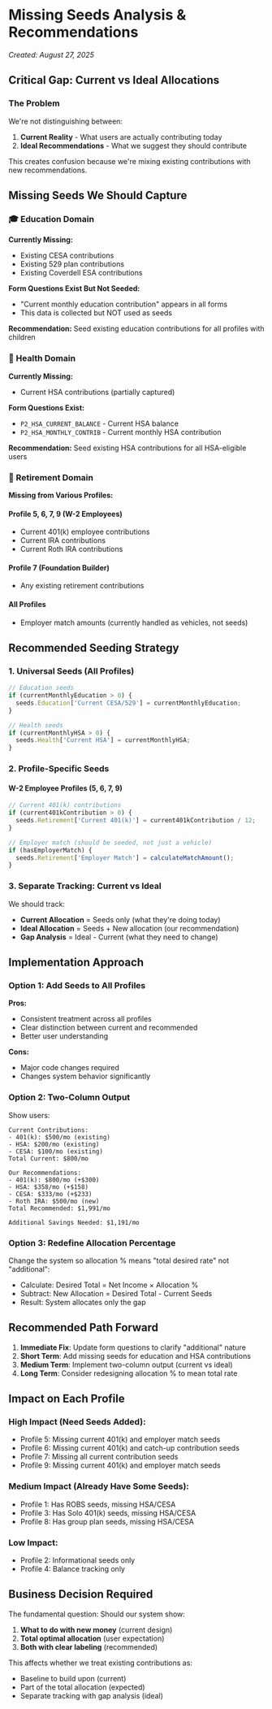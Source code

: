 # Missing Seeds Analysis & Recommendations

*Created: August 27, 2025*

## Critical Gap: Current vs Ideal Allocations

### The Problem
We're not distinguishing between:
1. **Current Reality** - What users are actually contributing today
2. **Ideal Recommendations** - What we suggest they should contribute

This creates confusion because we're mixing existing contributions with new recommendations.

## Missing Seeds We Should Capture

### 🎓 Education Domain
**Currently Missing:**
- Existing CESA contributions
- Existing 529 plan contributions
- Existing Coverdell ESA contributions

**Form Questions Exist But Not Seeded:**
- "Current monthly education contribution" appears in all forms
- This data is collected but NOT used as seeds

**Recommendation:** Seed existing education contributions for all profiles with children

### 🏥 Health Domain
**Currently Missing:**
- Current HSA contributions (partially captured)

**Form Questions Exist:**
- `P2_HSA_CURRENT_BALANCE` - Current HSA balance
- `P2_HSA_MONTHLY_CONTRIB` - Current monthly HSA contribution

**Recommendation:** Seed existing HSA contributions for all HSA-eligible users

### 💼 Retirement Domain
**Missing from Various Profiles:**

#### Profile 5, 6, 7, 9 (W-2 Employees)
- Current 401(k) employee contributions
- Current IRA contributions
- Current Roth IRA contributions

#### Profile 7 (Foundation Builder)
- Any existing retirement contributions

#### All Profiles
- Employer match amounts (currently handled as vehicles, not seeds)

## Recommended Seeding Strategy

### 1. Universal Seeds (All Profiles)
```javascript
// Education seeds
if (currentMonthlyEducation > 0) {
  seeds.Education['Current CESA/529'] = currentMonthlyEducation;
}

// Health seeds
if (currentMonthlyHSA > 0) {
  seeds.Health['Current HSA'] = currentMonthlyHSA;
}
```

### 2. Profile-Specific Seeds

#### W-2 Employee Profiles (5, 6, 7, 9)
```javascript
// Current 401(k) contributions
if (current401kContribution > 0) {
  seeds.Retirement['Current 401(k)'] = current401kContribution / 12;
}

// Employer match (should be seeded, not just a vehicle)
if (hasEmployerMatch) {
  seeds.Retirement['Employer Match'] = calculateMatchAmount();
}
```

### 3. Separate Tracking: Current vs Ideal
We should track:
- **Current Allocation** = Seeds only (what they're doing today)
- **Ideal Allocation** = Seeds + New allocation (our recommendation)
- **Gap Analysis** = Ideal - Current (what they need to change)

## Implementation Approach

### Option 1: Add Seeds to All Profiles
**Pros:**
- Consistent treatment across all profiles
- Clear distinction between current and recommended
- Better user understanding

**Cons:**
- Major code changes required
- Changes system behavior significantly

### Option 2: Two-Column Output
Show users:
```
Current Contributions:
- 401(k): $500/mo (existing)
- HSA: $200/mo (existing)
- CESA: $100/mo (existing)
Total Current: $800/mo

Our Recommendations:
- 401(k): $800/mo (+$300)
- HSA: $358/mo (+$158)
- CESA: $333/mo (+$233)
- Roth IRA: $500/mo (new)
Total Recommended: $1,991/mo

Additional Savings Needed: $1,191/mo
```

### Option 3: Redefine Allocation Percentage
Change the system so allocation % means "total desired rate" not "additional":
- Calculate: Desired Total = Net Income × Allocation %
- Subtract: New Allocation = Desired Total - Current Seeds
- Result: System allocates only the gap

## Recommended Path Forward

1. **Immediate Fix**: Update form questions to clarify "additional" nature
2. **Short Term**: Add missing seeds for education and HSA contributions
3. **Medium Term**: Implement two-column output (current vs ideal)
4. **Long Term**: Consider redesigning allocation % to mean total rate

## Impact on Each Profile

### High Impact (Need Seeds Added):
- Profile 5: Missing current 401(k) and employer match seeds
- Profile 6: Missing current 401(k) and catch-up contribution seeds
- Profile 7: Missing all current contribution seeds
- Profile 9: Missing current 401(k) and employer match seeds

### Medium Impact (Already Have Some Seeds):
- Profile 1: Has ROBS seeds, missing HSA/CESA
- Profile 3: Has Solo 401(k) seeds, missing HSA/CESA
- Profile 8: Has group plan seeds, missing HSA/CESA

### Low Impact:
- Profile 2: Informational seeds only
- Profile 4: Balance tracking only

## Business Decision Required

The fundamental question: Should our system show:
1. **What to do with new money** (current design)
2. **Total optimal allocation** (user expectation)
3. **Both with clear labeling** (recommended)

This affects whether we treat existing contributions as:
- Baseline to build upon (current)
- Part of the total allocation (expected)
- Separate tracking with gap analysis (ideal)